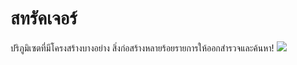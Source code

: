 # สทรัคเจอร์
ปริภูมิเซตที่มีโครงสร้างบางอย่าง สิ่งก่อสร้างหลายร้อยรายการให้ออกสำรวจและค้นหา!
![](https://i.imgur.com/WJcBvpI.png)
